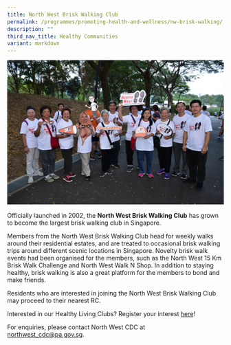 ```yaml
---
title: North West Brisk Walking Club
permalink: /programmes/promoting-health-and-wellness/nw-brisk-walking/
description: ""
third_nav_title: Healthy Communities
variant: markdown
---
```

![](/images/Programmes/Promoting%20Health%20and%20Wellness/IMG013.jpg)

Officially launched in 2002, the **North West Brisk Walking Club** has grown to become the largest brisk walking club in Singapore.

Members from the North West Brisk Walking Club head for weekly walks around their residential estates, and are treated to occasional brisk walking trips around different scenic locations in Singapore. Novelty brisk walk events had been organised for the members, such as the North West 15 Km Brisk Walk Challenge and North West Walk N Shop. In addition to staying healthy, brisk walking is also a great platform for the members to bond and make friends.

Residents who are interested in joining the North West Brisk Walking Club may proceed to their nearest RC.

 Interested in our Healthy Living Clubs? Register your interest [here](https://go.gov.sg/hlclub-interestform)!

 For enquiries, please contact North West CDC at [northwest\_cdc@pa.gov.sg](mailto:northwest_cdc@pa.gov.sg).